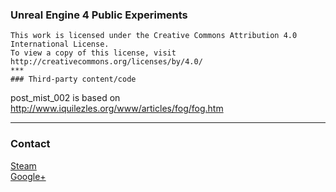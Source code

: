 ### Unreal Engine 4 Public Experiments
```
This work is licensed under the Creative Commons Attribution 4.0 International License. 
To view a copy of this license, visit http://creativecommons.org/licenses/by/4.0/ 
***
### Third-party content/code
```
post_mist_002 is based on http://www.iquilezles.org/www/articles/fog/fog.htm
***
### Contact
[Steam](http://steamcommunity.com/id/i_/)  
[Google+](https://plus.google.com/u/0/+NicolasElsewhere)

